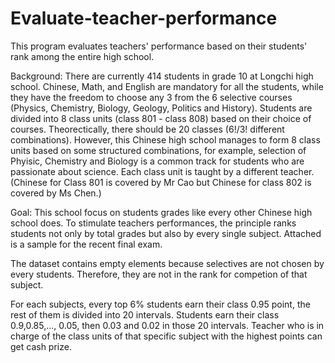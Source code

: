 # Evaluate-teacher-performance
This program evaluates teachers' performance based on their students' rank among the entire high school.

Background:
There are currently 414 students in grade 10 at Longchi high school. Chinese, Math, and English are mandatory for all the students, while they have the freedom to choose any 3 from the 6 selective courses (Physics, Chemistry, Biology, Geology, Politics and History). Students are divided into 8 class units (class 801 - class 808) based on their choice of courses. Theorectically, there should be 20 classes (6!/3! different combinations). However, this Chinese high school manages to form 8 class units based on some structured combinations, for example, selection of Phyisic, Chemistry and Biology is a common track for students who are passionate about science. Each class unit is taught by a different teacher. (Chinese for Class 801 is covered by Mr Cao but Chinese for class 802 is covered by Ms Chen.)

Goal:
This school focus on students grades like every other Chinese high school does. To stimulate teachers performances, the principle ranks students not only by total grades but also by every single subject. Attached is a sample for the recent final exam. 

The dataset contains empty elements because selectives are not chosen by every students. Therefore, they are not in the rank for competion of that subject.

For each subjects, every top 6% students earn their class 0.95 point, the rest of them is divided into 20 intervals. Students earn their class 0.9,0.85,..., 0.05, then 0.03 and 0.02 in those 20 intervals. Teacher who is in charge of the class units of that specific subject with the highest points can get cash prize.
